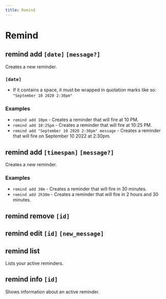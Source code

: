 ```yaml
---
title: Remind
---
```


# Remind

## remind add `[date]` `[message?]`
Creates a new reminder.  

### `[date]`
* If it contains a space, it must be wrapped in quotation marks like so: `"September 10 2020 2:30pm"`

### Examples
* `remind add 10pm` - Creates a reminder that will fire at 10 PM.
* `remind add 10:25pm` - Creates a reminder that will fire at 10:25 PM.
* `remind add "September 10 2020 2:30pm" message` - Creates a reminder that will fire on September 10 2022 at 2:30pm.

## remind add `[timespan]` `[message?]`
Creates a new reminder.

### Examples
* `remind add 30m` - Creates a reminder that will fire in 30 minutes.
* `remind add 2h30m` - Creates a reminder that will fire in 2 hours and 30 minutes.

## remind remove `[id]`

## remind edit `[id]` `[new_message]`

## remind list
Lists your active reminders.

## remind info `[id]`
Shows information about an active reminder.
